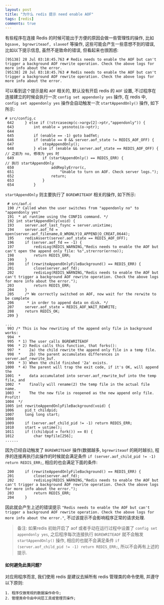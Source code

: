 ```yaml
---
layout: post
title: "为什么 redis 提示 need enable AOF"
tags: [redis]
comments: true
---
```


有些程序在连接 Redis 的时候可能出于方便的原因会做一些管理性的操作, 比如 `bgsave, bgrewriteaof, slaveof` 等操作, 这些可能会产生一些意想不到的错误, 比如以下提示信息, 虽然不是致命的错误, 但看起来也很困惑:
```
[95138] 28 Jul 03:18:45.763 # Redis needs to enable the AOF but can't trigger a background AOF rewrite operation. Check the above logs for more info about the error.
[95138] 28 Jul 03:18:45.763 # Redis needs to enable the AOF but can't trigger a background AOF rewrite operation. Check the above logs for more info about the error.
```
可以看到这个提示是和 `AOF` 相关的, 默认没有开启 redis 的 `AOF` 设置, 不过程序在连接建立的时候会执行一次 `config set appendonly yes` 操作, 在 redis 中, `config set appendonly yes` 操作会自动触发一次 `startAppendOnly()` 操作, 如下所示:
```
# src/config.c
 642     } else if (!strcasecmp(c->argv[2]->ptr,"appendonly")) {
 643         int enable = yesnotoi(o->ptr);
 644 
 645         if (enable == -1) goto badfmt;
 646         if (enable == 0 && server.aof_state != REDIS_AOF_OFF) {
 647             stopAppendOnly();
 648         } else if (enable && server.aof_state == REDIS_AOF_OFF) {     // 之前为 no, 修改为 yes 时
 649             if (startAppendOnly() == REDIS_ERR) {                     // 执行 startAppendOnly
 650                 addReplyError(c,
 651                     "Unable to turn on AOF. Check server logs.");
 652                 return;
 653             }
 654         }
```

`startAppendOnly` 则主要执行了 `BGREWRITEAOF` 相关的操作, 如下所示:
```
 # src/aof.c
 190 /* Called when the user switches from "appendonly no" to "appendonly yes"
 191  * at runtime using the CONFIG command. */
 192 int startAppendOnly(void) {
 193     server.aof_last_fsync = server.unixtime;
 194     server.aof_fd = open(server.aof_filename,O_WRONLY|O_APPEND|O_CREAT,0644);
 195     redisAssert(server.aof_state == REDIS_AOF_OFF);
 196     if (server.aof_fd == -1) {
 197         redisLog(REDIS_WARNING,"Redis needs to enable the AOF but can't open the append only file: %s",strerror(errno));
 198         return REDIS_ERR;
 199     }
 200     if (rewriteAppendOnlyFileBackground() == REDIS_ERR) {
 201         close(server.aof_fd);
 202         redisLog(REDIS_WARNING,"Redis needs to enable the AOF but can't trigger a background AOF rewrite operation. Check the above logs for more info about the error.");
 203         return REDIS_ERR;
 204     }
 205     /* We correctly switched on AOF, now wait for the rerwite to be complete
 206      * in order to append data on disk. */
 207     server.aof_state = REDIS_AOF_WAIT_REWRITE;
 208     return REDIS_OK;
 209 }

...
 993 /* This is how rewriting of the append only file in background works:
 994  *
 995  * 1) The user calls BGREWRITEAOF
 996  * 2) Redis calls this function, that forks():
 997  *    2a) the child rewrite the append only file in a temp file.
 998  *    2b) the parent accumulates differences in server.aof_rewrite_buf.
 999  * 3) When the child finished '2a' exists.
1000  * 4) The parent will trap the exit code, if it's OK, will append the
1001  *    data accumulated into server.aof_rewrite_buf into the temp file, and
1002  *    finally will rename(2) the temp file in the actual file name.
1003  *    The the new file is reopened as the new append only file. Profit!
1004  */
1005 int rewriteAppendOnlyFileBackground(void) {
1006     pid_t childpid;
1007     long long start;
1008 
1009     if (server.aof_child_pid != -1) return REDIS_ERR;
1010     start = ustime();
1011     if ((childpid = fork()) == 0) {
1012         char tmpfile[256];
......
```

因为已经自动触发了 `BGREWRITEAOF` 操作(数据越多, `bgrewriteaof` 的耗时越长), 程序的连接再执行此操作的时候就会满足条件 `if (server.aof_child_pid != -1) return REDIS_ERR;`, 相应的也会满足下面的条件:
```
 200     if (rewriteAppendOnlyFileBackground() == REDIS_ERR) {
 201         close(server.aof_fd);
 202         redisLog(REDIS_WARNING,"Redis needs to enable the AOF but can't trigger a background AOF rewrite operation. Check the above logs for more info about the error.");
 203         return REDIS_ERR;
 204     }
```

因此就会产生上述的错误提示 `"Redis needs to enable the AOF but can't trigger a background AOF rewrite operation. Check the above logs for more info about the error."`, 不过该提示不会影响程序正常的请求处理.

> 备注: 如果redis 初始开启了 aof 或者手动在运行过程中设置了 `config set appendonly yes`, 之后程序每次连接执行 `BGREWRITEAOF` 就不会触发 `startAppendOnly()` 操作, 相应的也就不会满足条件 `if (server.aof_child_pid != -1) return REDIS_ERR;`, 所以不会再有上述的提示.

#### 如何避免此类问题?

对应用程序而言, 我们使用 redis 是建议去掉所有 redis 管理类的命令使用, 并遵守以下原则:
```
1. 程序仅做常规的数据操作命令;
2. 管理类命令由中间层工具或管理员操作;
```
